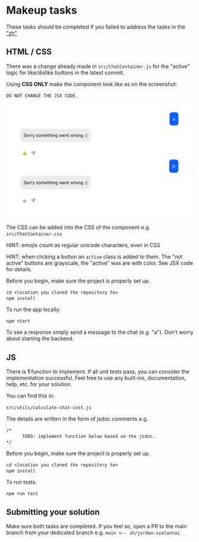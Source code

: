 # Makeup tasks

These tasks should be completed if you failed to address the tasks in the ["zh"](https://github.com/szalontaijordan/nye-2025-zh/tree/main)

## HTML / CSS

There was a change already made in `src/ChatContainer.js` for the "active" logic for like/dislike buttons in the latest commit.

Using **CSS ONLY** make the component look like as on the screenshot:

```
DO NOT CHANGE THE JSX CODE.
```


![reference](./like-dislike.png)

The CSS can be added into the CSS of the component e.g. `src/ChatContainer.css`

HINT: emojis count as regular unicode characters, even in CSS

HINT: when clicking a button an `active` class is added to them. The "not active" buttons are grayscale, the "active" was are with color. See JSX code for details.

Before you begin, make sure the project is properly set up.

```
cd <location you cloned the repository to>
npm install
```
To run the app locally:
```
npm start
```

To see a response simply send a message to the chat (e.g. "a"). Don't worry about starting the backend.

## JS

There is **1** function to implement. If all unit tests pass, you can consider the implementation successful. Feel free to use any built-ins, documentation, help, etc. for your solution.

You can find this in:

`src/utils/calculate-chat-cost.js`

The details are written in the form of jsdoc comments e.g.
```
/*
      TODO: implement function below based on the jsdoc.
*/
 ```
Before you begin, make sure the project is properly set up.

```
cd <location you cloned the repository to>
npm install
```
To run tests:
```
npm run test
```

## Submitting your solution
Make sure both tasks are completed. If you feel so, open a PR to the main branch from your dedicated branch e.g. `main <-- zh/jordan-szalontai`

